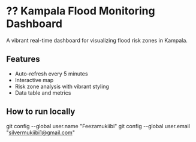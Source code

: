 # ?? Kampala Flood Monitoring Dashboard

A vibrant real-time dashboard for visualizing flood risk zones in Kampala.

## Features
- Auto-refresh every 5 minutes
- Interactive map
- Risk zone analysis with vibrant styling
- Data table and metrics

## How to run locally



git config --global user.name "Feezamukiibi"
git config --global user.email "silvermukiibi1@gmail.com"